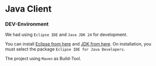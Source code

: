 # Java Client

### DEV-Environment
We had using `Eclipse IDE` and `Java JDK 24` for development.

You can install [Eclipse from here](https://www.eclipse.org/downloads/download.php?file=/oomph/epp/2025-03/R/eclipse-inst-jre-win64.exe) and [JDK from here](https://download.oracle.com/java/24/latest/jdk-24_windows-x64_bin.exe). On installation, you must select the package `Eclipse IDE for Java Developers`.

The project using `Maven` as Build-Tool.